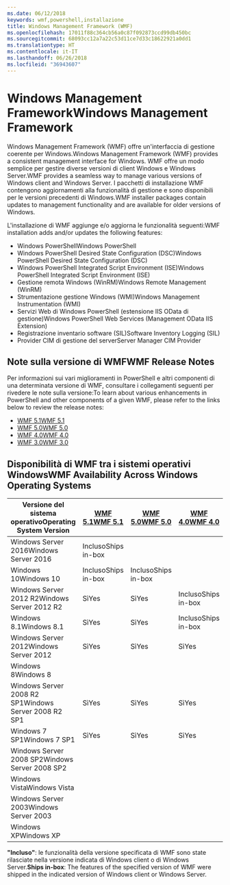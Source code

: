 ```yaml
---
ms.date: 06/12/2018
keywords: wmf,powershell,installazione
title: Windows Management Framework (WMF)
ms.openlocfilehash: 17011f88c364cb56a0c87f092873ccd99db450bc
ms.sourcegitcommit: 68093cc12a7a22c53d11ce7d33c18622921a0dd1
ms.translationtype: HT
ms.contentlocale: it-IT
ms.lasthandoff: 06/26/2018
ms.locfileid: "36943607"
---
```

# <a name="windows-management-framework"></a><span data-ttu-id="89b48-103">Windows Management Framework</span><span class="sxs-lookup"><span data-stu-id="89b48-103">Windows Management Framework</span></span>

<span data-ttu-id="89b48-104">Windows Management Framework (WMF) offre un'interfaccia di gestione coerente per Windows.</span><span class="sxs-lookup"><span data-stu-id="89b48-104">Windows Management Framework (WMF) provides a consistent management interface for Windows.</span></span> <span data-ttu-id="89b48-105">WMF offre un modo semplice per gestire diverse versioni di client Windows e Windows Server.</span><span class="sxs-lookup"><span data-stu-id="89b48-105">WMF provides a seamless way to manage various versions of Windows client and Windows Server.</span></span> <span data-ttu-id="89b48-106">I pacchetti di installazione WMF contengono aggiornamenti alla funzionalità di gestione e sono disponibili per le versioni precedenti di Windows.</span><span class="sxs-lookup"><span data-stu-id="89b48-106">WMF installer packages contain updates to management functionality and are available for older versions of Windows.</span></span>

<span data-ttu-id="89b48-107">L'installazione di WMF aggiunge e/o aggiorna le funzionalità seguenti:</span><span class="sxs-lookup"><span data-stu-id="89b48-107">WMF installation adds and/or updates the following features:</span></span>

- <span data-ttu-id="89b48-108">Windows PowerShell</span><span class="sxs-lookup"><span data-stu-id="89b48-108">Windows PowerShell</span></span>
- <span data-ttu-id="89b48-109">Windows PowerShell Desired State Configuration (DSC)</span><span class="sxs-lookup"><span data-stu-id="89b48-109">Windows PowerShell Desired State Configuration (DSC)</span></span>
- <span data-ttu-id="89b48-110">Windows PowerShell Integrated Script Environment (ISE)</span><span class="sxs-lookup"><span data-stu-id="89b48-110">Windows PowerShell Integrated Script Environment (ISE)</span></span>
- <span data-ttu-id="89b48-111">Gestione remota Windows (WinRM)</span><span class="sxs-lookup"><span data-stu-id="89b48-111">Windows Remote Management (WinRM)</span></span>
- <span data-ttu-id="89b48-112">Strumentazione gestione Windows (WMI)</span><span class="sxs-lookup"><span data-stu-id="89b48-112">Windows Management Instrumentation (WMI)</span></span>
- <span data-ttu-id="89b48-113">Servizi Web di Windows PowerShell (estensione IIS OData di gestione)</span><span class="sxs-lookup"><span data-stu-id="89b48-113">Windows PowerShell Web Services (Management OData IIS Extension)</span></span>
- <span data-ttu-id="89b48-114">Registrazione inventario software (SIL)</span><span class="sxs-lookup"><span data-stu-id="89b48-114">Software Inventory Logging (SIL)</span></span>
- <span data-ttu-id="89b48-115">Provider CIM di gestione del server</span><span class="sxs-lookup"><span data-stu-id="89b48-115">Server Manager CIM Provider</span></span>

## <a name="wmf-release-notes"></a><span data-ttu-id="89b48-116">Note sulla versione di WMF</span><span class="sxs-lookup"><span data-stu-id="89b48-116">WMF Release Notes</span></span>

<span data-ttu-id="89b48-117">Per informazioni sui vari miglioramenti in PowerShell e altri componenti di una determinata versione di WMF, consultare i collegamenti seguenti per rivedere le note sulla versione:</span><span class="sxs-lookup"><span data-stu-id="89b48-117">To learn about various enhancements in PowerShell and other components of a given WMF, please refer to the links below to review the release notes:</span></span>

- [<span data-ttu-id="89b48-118">WMF 5.1</span><span class="sxs-lookup"><span data-stu-id="89b48-118">WMF 5.1</span></span>](5.1/release-notes.md)
- [<span data-ttu-id="89b48-119">WMF 5.0</span><span class="sxs-lookup"><span data-stu-id="89b48-119">WMF 5.0</span></span>](5.0/releasenotes.md)
- [<span data-ttu-id="89b48-120">WMF 4.0</span><span class="sxs-lookup"><span data-stu-id="89b48-120">WMF 4.0</span></span>](https://download.microsoft.com/download/3/D/6/3D61D262-8549-4769-A660-230B67E15B25/Windows%20Management%20Framework%204%200%20Release%20Notes.docx)
- [<span data-ttu-id="89b48-121">WMF 3.0</span><span class="sxs-lookup"><span data-stu-id="89b48-121">WMF 3.0</span></span>](https://download.microsoft.com/download/E/7/6/E76850B8-DA6E-4FF5-8CCE-A24FC513FD16/WMF%203%20Release%20Notes.docx)

## <a name="wmf-availability-across-windows-operating-systems"></a><span data-ttu-id="89b48-122">Disponibilità di WMF tra i sistemi operativi Windows</span><span class="sxs-lookup"><span data-stu-id="89b48-122">WMF Availability Across Windows Operating Systems</span></span>

|<span data-ttu-id="89b48-123">Versione del sistema operativo</span><span class="sxs-lookup"><span data-stu-id="89b48-123">Operating System Version</span></span>  |<span data-ttu-id="89b48-124">[WMF 5.1][]</span><span class="sxs-lookup"><span data-stu-id="89b48-124">[WMF 5.1][]</span></span> |<span data-ttu-id="89b48-125">[WMF 5.0][]</span><span class="sxs-lookup"><span data-stu-id="89b48-125">[WMF 5.0][]</span></span> |<span data-ttu-id="89b48-126">[WMF 4.0][]</span><span class="sxs-lookup"><span data-stu-id="89b48-126">[WMF 4.0][]</span></span> |<span data-ttu-id="89b48-127">[WMF 3.0][]</span><span class="sxs-lookup"><span data-stu-id="89b48-127">[WMF 3.0][]</span></span>  |<span data-ttu-id="89b48-128">[WMF 2.0][]</span><span class="sxs-lookup"><span data-stu-id="89b48-128">[WMF 2.0][]</span></span> |
|--------------------------|------------|------------|------------|-------------|------------|
|<span data-ttu-id="89b48-129">Windows Server 2016</span><span class="sxs-lookup"><span data-stu-id="89b48-129">Windows Server 2016</span></span>       |<span data-ttu-id="89b48-130">Incluso</span><span class="sxs-lookup"><span data-stu-id="89b48-130">Ships in-box</span></span>|            |            |             |            |
|<span data-ttu-id="89b48-131">Windows 10</span><span class="sxs-lookup"><span data-stu-id="89b48-131">Windows 10</span></span>                |<span data-ttu-id="89b48-132">Incluso</span><span class="sxs-lookup"><span data-stu-id="89b48-132">Ships in-box</span></span>|<span data-ttu-id="89b48-133">Incluso</span><span class="sxs-lookup"><span data-stu-id="89b48-133">Ships in-box</span></span>|            |             |            |
|<span data-ttu-id="89b48-134">Windows Server 2012 R2</span><span class="sxs-lookup"><span data-stu-id="89b48-134">Windows Server 2012 R2</span></span>    |<span data-ttu-id="89b48-135">Sì</span><span class="sxs-lookup"><span data-stu-id="89b48-135">Yes</span></span>         |<span data-ttu-id="89b48-136">Sì</span><span class="sxs-lookup"><span data-stu-id="89b48-136">Yes</span></span>         |<span data-ttu-id="89b48-137">Incluso</span><span class="sxs-lookup"><span data-stu-id="89b48-137">Ships in-box</span></span>|             |            |
|<span data-ttu-id="89b48-138">Windows 8.1</span><span class="sxs-lookup"><span data-stu-id="89b48-138">Windows 8.1</span></span>               |<span data-ttu-id="89b48-139">Sì</span><span class="sxs-lookup"><span data-stu-id="89b48-139">Yes</span></span>         |<span data-ttu-id="89b48-140">Sì</span><span class="sxs-lookup"><span data-stu-id="89b48-140">Yes</span></span>         |<span data-ttu-id="89b48-141">Incluso</span><span class="sxs-lookup"><span data-stu-id="89b48-141">Ships in-box</span></span>|             |            |
|<span data-ttu-id="89b48-142">Windows Server 2012</span><span class="sxs-lookup"><span data-stu-id="89b48-142">Windows Server 2012</span></span>       |<span data-ttu-id="89b48-143">Sì</span><span class="sxs-lookup"><span data-stu-id="89b48-143">Yes</span></span>         |<span data-ttu-id="89b48-144">Sì</span><span class="sxs-lookup"><span data-stu-id="89b48-144">Yes</span></span>         |<span data-ttu-id="89b48-145">Sì</span><span class="sxs-lookup"><span data-stu-id="89b48-145">Yes</span></span>         |<span data-ttu-id="89b48-146">Incluso</span><span class="sxs-lookup"><span data-stu-id="89b48-146">Ships in-box</span></span> |            |
|<span data-ttu-id="89b48-147">Windows 8</span><span class="sxs-lookup"><span data-stu-id="89b48-147">Windows 8</span></span>                 |            |            |            |<span data-ttu-id="89b48-148">Incluso</span><span class="sxs-lookup"><span data-stu-id="89b48-148">Ships in-box</span></span> |            |
|<span data-ttu-id="89b48-149">Windows Server 2008 R2 SP1</span><span class="sxs-lookup"><span data-stu-id="89b48-149">Windows Server 2008 R2 SP1</span></span>|<span data-ttu-id="89b48-150">Sì</span><span class="sxs-lookup"><span data-stu-id="89b48-150">Yes</span></span>         |<span data-ttu-id="89b48-151">Sì</span><span class="sxs-lookup"><span data-stu-id="89b48-151">Yes</span></span>         |<span data-ttu-id="89b48-152">Sì</span><span class="sxs-lookup"><span data-stu-id="89b48-152">Yes</span></span>         |<span data-ttu-id="89b48-153">Sì</span><span class="sxs-lookup"><span data-stu-id="89b48-153">Yes</span></span>          |<span data-ttu-id="89b48-154">Incluso</span><span class="sxs-lookup"><span data-stu-id="89b48-154">Ships in-box</span></span>|
|<span data-ttu-id="89b48-155">Windows 7 SP1</span><span class="sxs-lookup"><span data-stu-id="89b48-155">Windows 7 SP1</span></span>             |<span data-ttu-id="89b48-156">Sì</span><span class="sxs-lookup"><span data-stu-id="89b48-156">Yes</span></span>         |<span data-ttu-id="89b48-157">Sì</span><span class="sxs-lookup"><span data-stu-id="89b48-157">Yes</span></span>         |<span data-ttu-id="89b48-158">Sì</span><span class="sxs-lookup"><span data-stu-id="89b48-158">Yes</span></span>         |<span data-ttu-id="89b48-159">Sì</span><span class="sxs-lookup"><span data-stu-id="89b48-159">Yes</span></span>          |<span data-ttu-id="89b48-160">Incluso</span><span class="sxs-lookup"><span data-stu-id="89b48-160">Ships in-box</span></span>|
|<span data-ttu-id="89b48-161">Windows Server 2008 SP2</span><span class="sxs-lookup"><span data-stu-id="89b48-161">Windows Server 2008 SP2</span></span>   |            |            |            |<span data-ttu-id="89b48-162">Sì</span><span class="sxs-lookup"><span data-stu-id="89b48-162">Yes</span></span>          |<span data-ttu-id="89b48-163">Sì</span><span class="sxs-lookup"><span data-stu-id="89b48-163">Yes</span></span>         |
|<span data-ttu-id="89b48-164">Windows Vista</span><span class="sxs-lookup"><span data-stu-id="89b48-164">Windows Vista</span></span>             |            |            |            |             |<span data-ttu-id="89b48-165">Sì</span><span class="sxs-lookup"><span data-stu-id="89b48-165">Yes</span></span>         |
|<span data-ttu-id="89b48-166">Windows Server 2003</span><span class="sxs-lookup"><span data-stu-id="89b48-166">Windows Server 2003</span></span>       |            |            |            |             |<span data-ttu-id="89b48-167">Sì</span><span class="sxs-lookup"><span data-stu-id="89b48-167">Yes</span></span>         |
|<span data-ttu-id="89b48-168">Windows XP</span><span class="sxs-lookup"><span data-stu-id="89b48-168">Windows XP</span></span>                |            |            |            |<span data-ttu-id="89b48-169">Sì</span><span class="sxs-lookup"><span data-stu-id="89b48-169">Yes</span></span>          |            |

<span data-ttu-id="89b48-170">**"Incluso"**: le funzionalità della versione specificata di WMF sono state rilasciate nella versione indicata di Windows client o di Windows Server.</span><span class="sxs-lookup"><span data-stu-id="89b48-170">**Ships in-box**: The features of the specified version of WMF were shipped in the indicated version of Windows client or Windows Server.</span></span>

[WMF 5.1]: https://aka.ms/wmf51download
[WMF 5.0]: https://aka.ms/wmf5download
[WMF 4.0]: https://aka.ms/wmf4download
[WMF 3.0]: https://aka.ms/wmf3download
[WMF 2.0]: https://aka.ms/wmf2download
